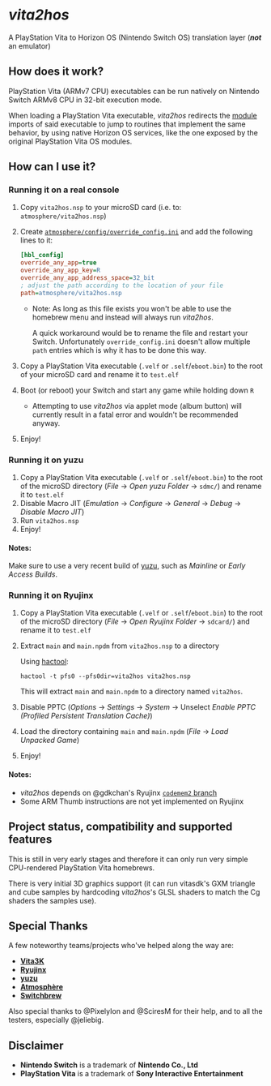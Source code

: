 # _vita2hos_
A PlayStation Vita to Horizon OS (Nintendo Switch OS) translation layer (**_not_** an emulator)

## How does it work?

PlayStation Vita (ARMv7 CPU) executables can be run natively on Nintendo Switch ARMv8 CPU in 32-bit execution mode.

When loading a PlayStation Vita executable, _vita2hos_ redirects the [module](https://wiki.henkaku.xyz/vita/Modules) imports of said executable to jump to routines that implement the same behavior, by using native Horizon OS services, like the one exposed by the original PlayStation Vita OS modules.

## How can I use it?

### Running it on a real console

1. Copy `vita2hos.nsp` to your microSD card (i.e. to: `atmosphere/vita2hos.nsp`)
2. Create [`atmosphere/config/override_config.ini`](https://github.com/Atmosphere-NX/Atmosphere/blob/master/config_templates/override_config.ini) and add the following lines to it:
    ```ini
    [hbl_config]
    override_any_app=true
    override_any_app_key=R
    override_any_app_address_space=32_bit
    ; adjust the path according to the location of your file
    path=atmosphere/vita2hos.nsp
    ```

    - Note: As long as this file exists you won't be able to use the homebrew menu and instead will always run _vita2hos_.

      A quick workaround would be to rename the file and restart your Switch.
      Unfortunately `override_config.ini` doesn't allow multiple `path` entries which is why it has to be done this way.

3. Copy a PlayStation Vita executable (`.velf` or `.self`/`eboot.bin`) to the root of your microSD card and rename it to `test.elf`
4. Boot (or reboot) your Switch and start any game while holding down `R`
    - Attempting to use _vita2hos_ via applet mode (album button) will currently result in a fatal error and wouldn't be recommended anyway.
5. Enjoy!

### Running it on yuzu

1. Copy a PlayStation Vita executable (`.velf` or `.self`/`eboot.bin`) to the root of the microSD directory (_File_ → _Open yuzu Folder_ → `sdmc/`) and rename it to `test.elf`
2. Disable Macro JIT (_Emulation_ → _Configure_ → _General_ → _Debug_ → _Disable Macro JIT_)
3. Run `vita2hos.nsp`
4. Enjoy!

#### Notes:
Make sure to use a very recent build of [yuzu](https://yuzu-emu.org/downloads/), such as _Mainline_ or _Early Access Builds_.

### Running it on Ryujinx

1. Copy a PlayStation Vita executable (`.velf` or `.self`/`eboot.bin`) to the root of the microSD directory (_File_ → _Open Ryujinx Folder_ → `sdcard/`) and rename it to `test.elf`
2. Extract `main` and `main.npdm` from `vita2hos.nsp` to a directory

    Using [hactool](https://github.com/SciresM/hactool):
    ```
    hactool -t pfs0 --pfs0dir=vita2hos vita2hos.nsp
    ```
    This will extract `main` and `main.npdm` to a directory named `vita2hos`.
3. Disable PPTC (_Options_ → _Settings_ → _System_ → Unselect _Enable PPTC (Profiled Persistent Translation Cache)_)
4. Load the directory containing `main` and `main.npdm` (_File_ → _Load Unpacked Game_)
5. Enjoy!

#### Notes:
- _vita2hos_ depends on @gdkchan's Ryujinx [`codemem2` branch](https://github.com/gdkchan/Ryujinx/tree/codemem2)
- Some ARM Thumb instructions are not yet implemented on Ryujinx

## Project status, compatibility and supported features

This is still in very early stages and therefore it can only run very simple CPU-rendered PlayStation Vita homebrews.

There is very initial 3D graphics support (it can run vitasdk's GXM triangle and cube samples by hardcoding _vita2hos_'s GLSL shaders to match the Cg shaders the samples use).

## Special Thanks

A few noteworthy teams/projects who've helped along the way are:
* **[Vita3K](https://vita3k.org/)**
* **[Ryujinx](https://ryujinx.org/)**
* **[yuzu](https://yuzu-emu.org/)**
* **[Atmosphère](https://github.com/Atmosphere-NX/Atmosphere)**
* **[Switchbrew](https://github.com/switchbrew/)**

Also special thanks to @PixelyIon and @SciresM for their help, and to all the testers, especially @jeliebig.

## Disclaimer

* **Nintendo Switch** is a trademark of **Nintendo Co., Ltd**
* **PlayStation Vita** is a trademark of **Sony Interactive Entertainment**
